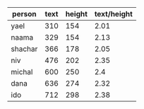 | person  | text | height | text/height |
|---------|------|--------|-------------|
| yael    | 310  | 154    | 2.01        |
| naama   | 329  | 154    | 2.13        |
| shachar | 366  | 178    | 2.05        |
| niv     | 476  | 202    | 2.35        |
| michal  | 600  | 250    | 2.4         |
| dana    | 636  | 274    | 2.32        |
| ido     | 712  | 298    | 2.38        |